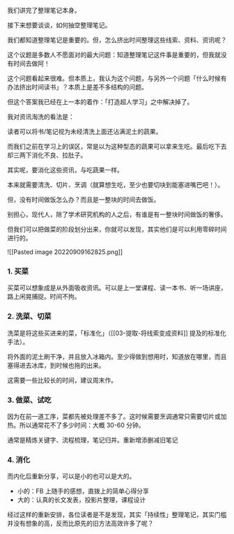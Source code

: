 我们讲完了整理笔记本身。

接下来想要谈谈，如何抽空整理笔记。

我们都知道整理笔记是重要的。但，怎么挤出时间整理这些线索、资料、资讯呢？

这个议题是多数人不愿面对的最大问题：知道整理笔记这件事是重要的，但我就没有时间去做阿！

这个问题看起来很难。但本质上，我认为这个问题，与另外一个问题「什么时候有办法挤出时间读书」？本质上是差不多结构的问题。

但这个答案我已经在上一本的着作：「打造超人学习」之中解决掉了。

我对资讯淘洗的看法是：

读者可以将书/笔记视为未经清洗上面还沾满泥土的蔬果。

而我们之前在学习上的误区，常是以为这种型态的蔬果可以拿来生吃。最后吃下去却三两下消化不良、拉肚子。

其实呢，要消化这些资讯，与吃蔬果一样。

本来就需要清洗、切片、烹调（就算想生吃，至少也要切块到能塞进嘴巴吧！）。

但，没有时间做饭怎么办？而且是一整块的时间去做饭。

别担心，现代人，除了学术研究机构的人之后，有谁是有一整块时间做饭的奢侈。

但我们可以把做菜的阶段划分出来，你就可以发现，其实他们是可以利用零碎时间进行的。

![[Pasted image 20220909162825.png]]

### 1. 买菜

买菜可以想象成是从外面吸收资讯。可以是上一堂课程、读一本书、听一场讲座，路上闲晃捕捉。时间不拘。

### 2. 洗菜、切菜

洗菜是将这些买进来的菜，「标准化」（[[03-提取-将线索变成资料]] 提及的标准化手法）。

将外面的泥土刷干净，并且放入冰箱内。至少得做到想用时，知道放在哪里，而且塞得进去冰库，到时候也拖的出来。

这需要一些比较长的时间，建议周末作。

### 3. 做菜、试吃

因为在前一道工序，菜都先被处理差不多了。这时候需要烹调通常只需要切片或加热。所以通常花不了多少时间：大概 30-60 分钟。

通常是精炼关键字、流程梳理，笔记归并。重新增添删减旧笔记

### 4. 消化

而内化后重新分享，可以是小的也可以是大的。

* 小的：FB 上随手的感想，直拨上的简单心得分享
* 大的：认真的长文发表，投影片整理，课程设计

经过这样的重新安排，各位读者是不是发现，其实「持续性」整理笔记，其实门槛并没有想象的高，反而比原先的旧方法高效许多了呢？

